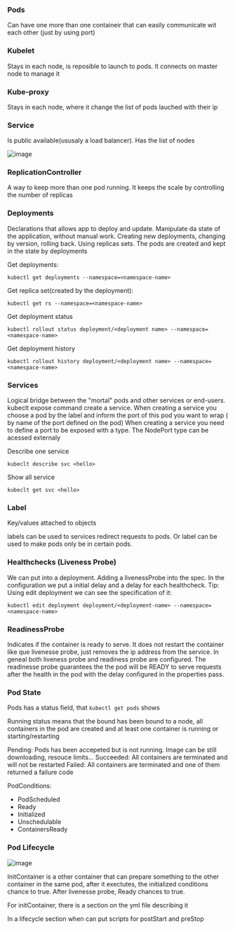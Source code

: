 ### Pods

Can have one more than one containeir that can easily communicate wit each other (just by using port)

### Kubelet

Stays in each node, is reposible to launch to pods. It connects on master node to manage it

### Kube-proxy

Stays in each node, where it change the list of pods lauched with their ip

### Service

Is public available(ususaly a load balancer). Has the list of nodes



![image](https://user-images.githubusercontent.com/20507162/124044019-c6700b00-d9e2-11eb-9096-bddc3d5edcc7.png)



### ReplicationController

A way to keep more than one pod running. It keeps the scale by controlling the number of replicas

### Deployments

Declarations that allows app to deploy and update. 
Manipulate da state of the application, without manual work. Creating new deployments, changing by version, rolling back.
Using replicas sets.
The pods are created and kept in the state by deployments

Get deployments:
```
kubectl get deployments --namespace=<namespace-name>
```

Get replica set(created by the deployment):
```
kubectl get rs --namespace=<namespace-name>
```
Get deployment status
```
kubectl rollout status deployment/<deployment name> --namespace=<namespace-name>
```

Get deployment history
```
kubectl rollout history deployment/<deployment name> --namespace=<namespace-name>
```

### Services

Logical bridge between the "mortal" pods and other services or end-users.
kubeclt expose command create a service.
When creating a service you choose a pod by the label and inform the port of this pod you want to wrap ( by name of the port defined on the pod)
When creating a service you need to define a port to be exposed with a type. The NodePort type can be acessed externaly 


 Describe one service
 ```
 kubeclt describe svc <hello>
 ```
 Show all service
 ```
 kubeclt get svc <hello>
 ```
 
 ### Label
 
 Key/values attached to objects 
 
 labels can be used to services redirect requests to pods. Or label can be used to make pods only be in certain pods.
 
 ### Healthchecks (Liveness Probe)
 
 We can put into a deployment. Adding a livenessProbe into the spec. In the configuration we put a initial delay and a delay for each healthcheck. 
 Tip: Using edit deployment we can see the specification of it:
 
 ```
 kubectl edit deployment deployment/<deployment-name> --namespace=<namespace-name>
 ```
 
 ### ReadinessProbe
 
 Indicates if the container is ready to serve. It does not restart the container like que livenesse probe, just removes the ip address from the service.
 In geneal both liveness probe and readiness probe are configured.
 The readinesse probe guarantees the the pod will be READY to serve requests after the health in the pod with the delay configured in the properties pass.
 
 ### Pod State
 
Pods has a status field, that `kubectl get pods` shows 
  
Running status means that the bound has been bound to a node, all containers in the pod are created  and at least one container is running or starting/restarting

Pending: Pods has been accepeted but is not running. Image can be still downloading, resouce limits...
Succeeded: All containers are terminated and will not be restarted
Failed: All containers are terminated and one of them returned a failure code

PodConditions:

- PodScheduled
- Ready
- Initialized
- Unschedulable
- ContainersReady


### Pod Lifecycle


![image](https://user-images.githubusercontent.com/20507162/125522986-00414580-e085-467f-86a8-d17e65d41515.png)


InitContainer is a other container that can prepare something to the other container in the same pod, after it exectutes, the initialized conditions chance to true. After livenesse probe, Ready chances to true. 

For initContainer, there is a section on the yml file describing it

In a lifecycle section when can put scripts for postStart and preStop 



